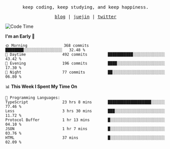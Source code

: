<p align="center">
  <samp>
    <span>keep coding, keep studying, and keep happiness.</span>
  </samp>
</p>

<p align="center">
  <samp>
    <a href="https://deweyou.me">blog</a>  |
    <a href="https://juejin.cn/user/4309700183594366">juejin</a> |
    <a href="https://twitter.com/ouduidui">twitter</a>
  </samp>
</p>

<!--START_SECTION:waka-->
![Code Time](http://img.shields.io/badge/Code%20Time-5%2C348%20hrs%2040%20mins-blue)

**I'm an Early 🐤** 

```text
🌞 Morning                368 commits         ████████░░░░░░░░░░░░░░░░░   32.48 % 
🌆 Daytime                492 commits         ███████████░░░░░░░░░░░░░░   43.42 % 
🌃 Evening                196 commits         ████░░░░░░░░░░░░░░░░░░░░░   17.30 % 
🌙 Night                  77 commits          ██░░░░░░░░░░░░░░░░░░░░░░░   06.80 % 
```


📊 **This Week I Spent My Time On** 

```text
💬 Programming Languages: 
TypeScript               23 hrs 8 mins       ███████████████████░░░░░░   77.46 % 
Less                     3 hrs 30 mins       ███░░░░░░░░░░░░░░░░░░░░░░   11.72 % 
Protocol Buffer          1 hr 13 mins        █░░░░░░░░░░░░░░░░░░░░░░░░   04.10 % 
JSON                     1 hr 7 mins         █░░░░░░░░░░░░░░░░░░░░░░░░   03.76 % 
HTML                     37 mins             █░░░░░░░░░░░░░░░░░░░░░░░░   02.09 % 
```


<!--END_SECTION:waka-->
